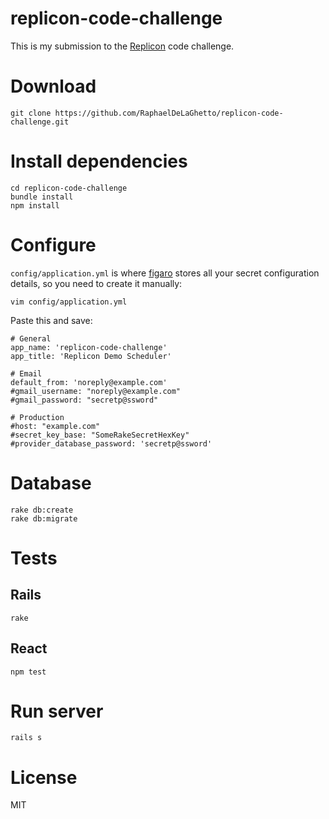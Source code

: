 replicon-code-challenge
=======================

This is my submission to the [Replicon](http://replicon.com) code challenge.

# Download

```
git clone https://github.com/RaphaelDeLaGhetto/replicon-code-challenge.git
```

# Install dependencies

```
cd replicon-code-challenge
bundle install
npm install
```

# Configure

`config/application.yml` is where [figaro](https://github.com/laserlemon/figaro)
stores all your secret configuration details, so you need to create it manually:

```
vim config/application.yml
```

Paste this and save:

```
# General
app_name: 'replicon-code-challenge'
app_title: 'Replicon Demo Scheduler'

# Email
default_from: 'noreply@example.com'
#gmail_username: "noreply@example.com"
#gmail_password: "secretp@ssword"

# Production
#host: "example.com"
#secret_key_base: "SomeRakeSecretHexKey"
#provider_database_password: 'secretp@ssword'
```

# Database

```
rake db:create
rake db:migrate
```

# Tests

## Rails

```
rake
```

## React

```
npm test
```

# Run server

```
rails s
```

# License

MIT

